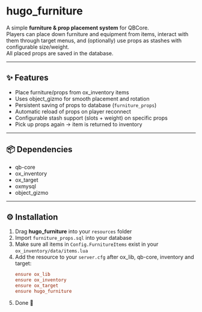 # hugo_furniture  

A simple **furniture & prop placement system** for QBCore.  
Players can place down furniture and equipment from items, interact with them through target menus, and (optionally) use props as stashes with configurable size/weight.  
All placed props are saved in the database.  

---

## ✨ Features
- Place furniture/props from ox_inventory items  
- Uses object_gizmo for smooth placement and rotation  
- Persistent saving of props to database (`furniture_props`)  
- Automatic reload of props on player reconnect  
- Configurable stash support (slots + weight) on specific props  
- Pick up props again → item is returned to inventory  

---

## 📦 Dependencies
- qb-core  
- ox_inventory  
- ox_target  
- oxmysql  
- object_gizmo  

---

## ⚙️ Installation
1. Drag **hugo_furniture** into your `resources` folder  
2. Import `furniture_props.sql` into your database  
3. Make sure all items in `Config.FurnitureItems` exist in your `ox_inventory/data/items.lua`  
4. Add the resource to your `server.cfg` after ox_lib, qb-core, inventory and target:  
   ```cfg
   ensure ox_lib
   ensure ox_inventory
   ensure ox_target
   ensure hugo_furniture
5. Done 🎉
